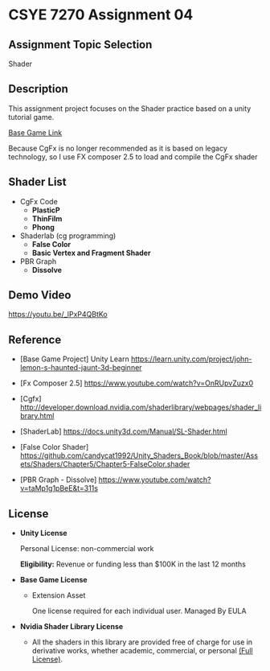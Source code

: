 # CSYE 7270 Assignment 04

## Assignment Topic Selection

Shader



## Description

This assignment project focuses on the Shader practice based on a unity tutorial game.

[Base Game Link](https://assetstore.unity.com/packages/essentials/tutorial-projects/3d-beginner-complete-project-143846#content)

Because CgFx is no longer recommended as it is based on legacy technology, so I use FX composer 2.5 to load and compile the CgFx shader



## Shader List

* CgFx Code
  * **PlasticP**
  * **ThinFilm**
  * **Phong**
* Shaderlab (cg programming)
  * **False Color**
  * **Basic Vertex and Fragment Shader**
* PBR Graph
  * **Dissolve**



## Demo Video

https://youtu.be/_lPxP4QBtKo



## Reference

* [Base Game Project] Unity Learn https://learn.unity.com/project/john-lemon-s-haunted-jaunt-3d-beginner

* [Fx Composer 2.5] https://www.youtube.com/watch?v=OnRUpvZuzx0

* [Cgfx] http://developer.download.nvidia.com/shaderlibrary/webpages/shader_library.html

* [ShaderLab] https://docs.unity3d.com/Manual/SL-Shader.html

* [False Color Shader] https://github.com/candycat1992/Unity_Shaders_Book/blob/master/Assets/Shaders/Chapter5/Chapter5-FalseColor.shader

* [PBR Graph - Dissolve]  https://www.youtube.com/watch?v=taMp1g1pBeE&t=311s

  

## License

* **Unity License**

  Personal License: non-commercial work

  **Eligibility:** Revenue or funding less than $100K in the last 12 months

* **Base Game License**

  * Extension Asset

    One license required for each individual user. Managed By EULA


* **Nvidia Shader Library License**
  * All the shaders in this library are provided free of charge for use in derivative works, whether academic, commercial, or personal [(Full License)](http://developer.download.nvidia.com/licenses/general_license.txt).